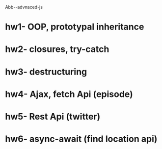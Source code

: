 Abb--advnaced-js
# hw1- OOP, prototypal inheritance
# hw2- closures, try-catch
# hw3- destructuring
# hw4- Ajax, fetch Api (episode)
# hw5- Rest Api (twitter)
# hw6- async-await (find location api)
